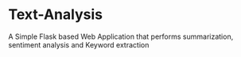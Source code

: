 # Text-Analysis
A Simple Flask based Web Application that performs summarization, sentiment analysis and Keyword extraction 
